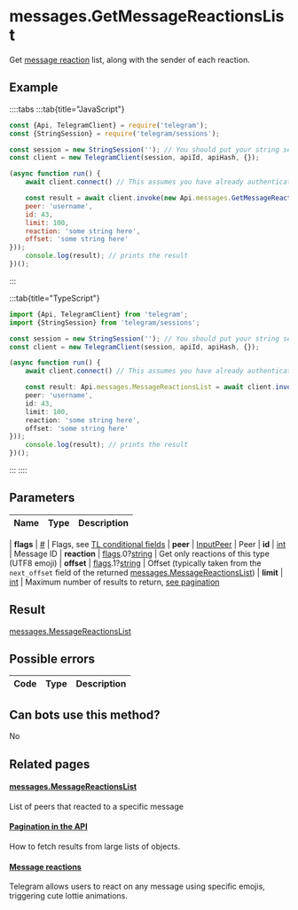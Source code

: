# messages.GetMessageReactionsList

Get [message reaction](https://core.telegram.org/api/reactions) list, along with the sender of each reaction.



## Example

::::tabs
:::tab{title="JavaScript"}
```js
const {Api, TelegramClient} = require('telegram');
const {StringSession} = require('telegram/sessions');

const session = new StringSession(''); // You should put your string session here
const client = new TelegramClient(session, apiId, apiHash, {});

(async function run() {
    await client.connect() // This assumes you have already authenticated with .start()

    const result = await client.invoke(new Api.messages.GetMessageReactionsList({
    peer: 'username',
    id: 43,
    limit: 100,
    reaction: 'some string here',
    offset: 'some string here'
}));
    console.log(result); // prints the result
})();
```
:::

:::tab{title="TypeScript"}
```ts
import {Api, TelegramClient} from 'telegram';
import {StringSession} from 'telegram/sessions';

const session = new StringSession(''); // You should put your string session here
const client = new TelegramClient(session, apiId, apiHash, {});

(async function run() {
    await client.connect() // This assumes you have already authenticated with .start()

    const result: Api.messages.MessageReactionsList = await client.invoke(new Api.messages.GetMessageReactionsList({
    peer: 'username',
    id: 43,
    limit: 100,
    reaction: 'some string here',
    offset: 'some string here'
}));
    console.log(result); // prints the result
})();
```
:::
::::



## Parameters

| Name | Type | Description |
| :--: | ---- | ----------- |

| **flags** | [#](https://core.telegram.org/type/%23) | Flags, see [TL conditional fields](https://core.telegram.org/mtproto/TL-combinators#conditional-fields) 
| **peer** | [InputPeer](https://core.telegram.org/type/InputPeer) | Peer 
| **id** | [int](https://core.telegram.org/type/int) | Message ID 
| **reaction** | [flags](https://core.telegram.org/mtproto/TL-combinators#conditional-fields).0?[string](https://core.telegram.org/type/string) | Get only reactions of this type (UTF8 emoji) 
| **offset** | [flags](https://core.telegram.org/mtproto/TL-combinators#conditional-fields).1?[string](https://core.telegram.org/type/string) | Offset (typically taken from the `next_offset` field of the returned [messages.MessageReactionsList](https://core.telegram.org/type/messages.MessageReactionsList)) 
| **limit** | [int](https://core.telegram.org/type/int) | Maximum number of results to return, [see pagination](https://core.telegram.org/api/offsets) 


## Result

[messages.MessageReactionsList](https://core.telegram.org/type/messages.MessageReactionsList)



## Possible errors

| Code | Type | Description |
| :--: | ---- | ----------- |



## Can bots use this method?

No

## Related pages

#### [messages.MessageReactionsList](https://core.telegram.org/type/messages.MessageReactionsList)

List of peers that reacted to a specific message



#### [Pagination in the API](https://core.telegram.org/api/offsets)

How to fetch results from large lists of objects.



#### [Message reactions](https://core.telegram.org/api/reactions)

Telegram allows users to react on any message using specific emojis, triggering cute lottie animations.




